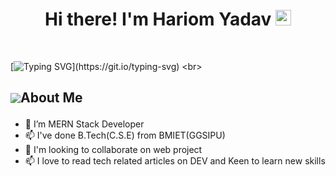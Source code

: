 <h1 align="center">Hi there! I'm Hariom Yadav <img src="https://media.giphy.com/media/hvRJCLFzcasrR4ia7z/giphy.gif" width="25px"> </h1>
 <br>
   
 [![Typing SVG](https://readme-typing-svg.herokuapp.com?font=comfortaa&color=016EEA&size=24&width=500&lines=Currently+Learning+Full-Stack+Web+Development;Nice+to+meet+you...)](https://git.io/typing-svg)
  <br>
   
## <p style="display:flex; align-items: center"> <img src="https://img.icons8.com/color/48/000000/user-male-circle--v2.png"/> About Me </p> 
- 🌱 I’m MERN Stack Developer
- 📫 I've done B.Tech(C.S.E) from BMIET(GGSIPU)
- 🔲 I'm looking to collaborate on web project
- 📫 I love to read tech related articles on DEV and Keen to learn new skills
